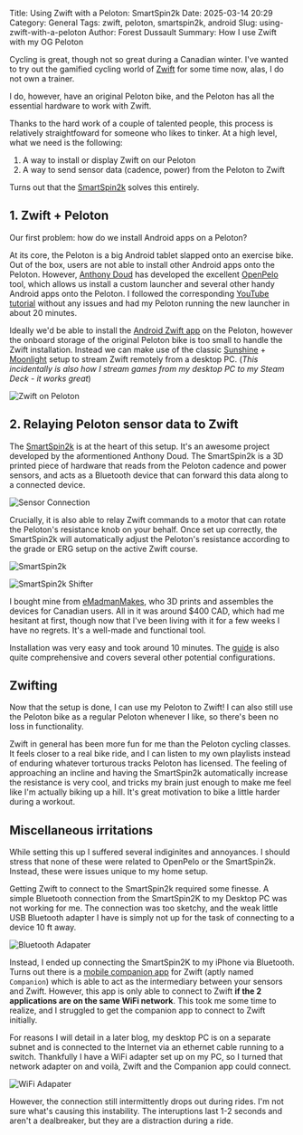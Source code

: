 Title: Using Zwift with a Peloton: SmartSpin2k
Date: 2025-03-14 20:29
Category: General
Tags: zwift, peloton, smartspin2k, android
Slug: using-zwift-with-a-peloton
Author: Forest Dussault
Summary: How I use Zwift with my OG Peloton

Cycling is great, though not so great during a Canadian winter. I've wanted to try out the gamified cycling world of [Zwift](www.zwift.com) for some 
time now, alas, I do not own a trainer. 

I do, however, have an original Peloton bike, and the Peloton has all the essential hardware to work with Zwift.

Thanks to the hard work of a couple of talented people, this process is relatively straightfoward for someone who 
likes to tinker. At a high level, what we need is the following:

1. A way to install or display Zwift on our Peloton
2. A way to send sensor data (cadence, power) from the Peloton to Zwift

Turns out that the [SmartSpin2k](https://www.smartspin2k.com/) solves this entirely.

## 1. Zwift + Peloton

Our first problem: how do we install Android apps on a Peloton? 

At its core, the Peloton is a big Android 
tablet slapped onto an exercise bike. Out of the box, users are not able to install other Android apps onto the Peloton. 
However, [Anthony Doud](https://github.com/doudar) has 
developed the excellent [OpenPelo](https://github.com/doudar/OpenPelo) tool, 
which allows us install a custom launcher and several other handy Android apps onto the Peloton. 
I followed the corresponding [YouTube tutorial](https://www.youtube.com/watch?v=Q5XIlXqa0Cg) without any issues and had 
my Peloton running the new launcher in about 20 minutes.

Ideally we'd be able to install the [Android Zwift app](https://play.google.com/store/apps/details?id=com.zwift.zwiftgame&hl=en_CA) on the Peloton, 
however the onboard storage of the original Peloton bike is too small to handle the Zwift installation.
Instead we can make use of the classic [Sunshine](https://github.com/LizardByte/Sunshine) + [Moonlight](https://github.com/moonlight-stream) setup to stream Zwift 
remotely from a desktop PC.
(_This incidentally is also how I stream games from my desktop PC to my Steam Deck - it works great_)

![Zwift on Peloton](/images/zwift-with-peloton/it_works.JPEG "Zwift streamed via Moonlight to the Peloton tablet")

## 2. Relaying Peloton sensor data to Zwift

The [SmartSpin2k](https://www.smartspin2k.com/) is at the heart of this setup. It's an awesome project developed 
by the aformentioned Anthony Doud. The SmartSpin2k is a 3D printed piece of hardware that reads from the Peloton cadence 
and power sensors, and acts as a Bluetooth device that can forward this data along to a connected device. 

![Sensor Connection](/images/zwift-with-peloton/sensor_connection.JPEG "Rerouting Peloton sensor data to the SmartSpin2k")

Crucially, it is also able to relay Zwift commands to a motor that can rotate the Peloton's resistance knob on your 
behalf. Once set up correctly, the SmartSpin2k will automatically adjust the Peloton's resistance according to the 
grade or ERG setup on the active Zwift course.

![SmartSpin2k](/images/zwift-with-peloton/smartspin2k.JPEG "SmartSpin2k motorized resistance controller")

![SmartSpin2k Shifter](/images/zwift-with-peloton/shifter.JPEG "SmartSpin2k gear shifter, allows for manual adjustments to resistance")

I bought mine from [eMadmanMakes](https://www.etsy.com/listing/1356903775/smartspin2k-v3-spin-bike-smart-trainer?etsrc=sdt), 
who 3D prints and assembles the devices for Canadian users. All in it was around $400 CAD, which had me hesitant at first, 
though now that I've been living with it for a few weeks I have no regrets. It's a well-made and functional tool.

Installation was very easy and took around 10 minutes. The [guide](https://docs.smartspin2k.com/documentation/configuration.html) is also quite comprehensive and covers several other 
potential configurations.

## Zwifting

Now that the setup is done, I can use my Peloton to Zwift! I can also still use the Peloton bike as a regular 
Peloton whenever I like, so there's been no loss in functionality. 

Zwift in general has been more fun for me than the Peloton cycling classes. It feels closer to a real bike ride, and I 
can listen to my own playlists instead of enduring whatever torturous tracks Peloton has licensed. The feeling of approaching an 
incline and having the SmartSpin2k automatically increase the resistance is very cool, and tricks my brain just enough to make me feel like 
I'm actually biking up a hill. It's great motivation to bike a little harder during a workout. 

## Miscellaneous irritations

While setting this up I suffered several indiginites and annoyances. I should stress that none of these were related to 
OpenPelo or the SmartSpin2k. Instead, these were issues unique to my home setup.  

Getting Zwift to connect to the SmartSpin2k required some finesse. A simple Bluetooth connection from the SmartSpin2K to my Desktop PC 
was not working for me. The connection was too sketchy, and the weak little USB Bluetooth adapter I have is simply not up 
for the task of connecting to a device 10 ft away.

![Bluetooth Adapater](/images/zwift-with-peloton/bluetooth_adapter.JPEG "An inadequate Bluetooth adapter")

Instead, I ended up connecting the SmartSpin2K to my iPhone via Bluetooth. Turns out there is a [mobile companion app](https://apps.apple.com/us/app/zwift-companion/id934083691) 
for Zwift (aptly named `Companion`) which is able to act as the intermediary between your sensors and Zwift. 
However, this app is only able to connect to Zwift 
**if the 2 applications are on the same WiFi network**. This took me some time to realize, and I struggled to get the 
companion app to connect to Zwift initially. 

For reasons I will detail in a later blog, my desktop PC is on a separate subnet and is connected to the Internet via 
an ethernet cable running to a switch. Thankfully I have a WiFi adapter set up on my PC, so I turned that 
network adapter on and voilà, Zwift and the Companion app could connect.

![WiFi Adapater](/images/zwift-with-peloton/wifi_adapter.JPEG "The WiFi adapter that saved the day")

However, the connection still intermittently drops out during rides. I'm not sure what's causing this instability. 
The interuptions last 1-2 seconds and aren't a dealbreaker, but they are a distraction during a ride.